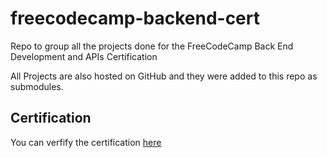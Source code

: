 # freecodecamp-backend-cert
Repo to group all the projects done for the FreeCodeCamp Back End Development and APIs Certification

All Projects are also hosted on GitHub and they were added to this repo as submodules.

## Certification
You can verfify the certification [here](https://freecodecamp.org/certification/dpertierra/back-end-development-and-apis)
